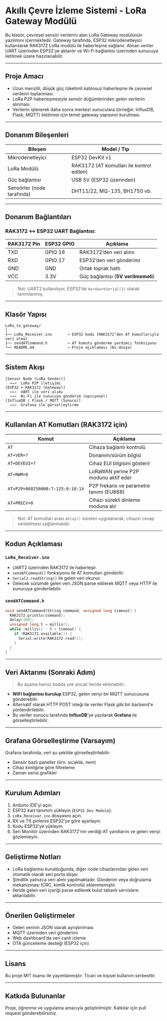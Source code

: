 # Akıllı Çevre İzleme Sistemi - LoRa Gateway Modülü

Bu klasör, çevresel sensör verilerini alan LoRa Gateway modülünün yazılımını içermektedir. Gateway tarafında, ESP32 mikrodenetleyici kullanılarak RAK3172 LoRa modülü ile haberleşme sağlanır. Alınan veriler UART üzerinden ESP32’ye aktarılır ve Wi-Fi bağlantısı üzerinden sunucuya iletilmek üzere hazırlanabilir.

---

## Proje Amacı

- Uzun menzilli, düşük güç tüketimli kablosuz haberleşme ile çevresel verilerin toplanması.
- LoRa P2P haberleşmesiyle sensör düğümlerinden gelen verilerin alınması.
- Verilerin işlenerek daha sonra merkezi sunuculara (örneğin: InfluxDB, Flask, MQTT) iletilmesi için temel gateway yapısının kurulması.

---

##  Donanım Bileşenleri

| Bileşen              | Model / Tip                       |
|----------------------|-----------------------------------|
| Mikrodenetleyici     | ESP32 DevKit v1                   |
| LoRa Modülü          | RAK3172 (AT komutları ile kontrol edilen) |
| Güç bağlantısı       | USB 5V (ESP32 üzerinden)          |
| Sensörler (node tarafında) | DHT11/22, MQ-135, BH1750 vb.   |

---

##  Donanım Bağlantıları

### RAK3172 ↔ ESP32 UART Bağlantısı:

| RAK3172 Pin | ESP32 GPIO | Açıklama                   |
|-------------|-------------|----------------------------|
| TXD         | GPIO 16     | RAK3172’den veri alımı     |
| RXD         | GPIO 17     | ESP32’den veri gönderimi   |
| GND         | GND         | Ortak toprak hattı         |
| VCC         | 3.3V        | Güç bağlantısı (**5V verilmemeli**) |

> Not: UART2 kullanılıyor, ESP32’de `HardwareSerial(2)` olarak tanımlanmış.

---

##  Klasör Yapısı

```
LoRa_to_gateway/
│
├── LoRa_Receiver.ino       → ESP32 kodu (RAK3172’den AT komutlarıyla veri alma)
├── sendATCommand.h         → AT komutu gönderme yardımcı fonksiyonu
└── README.md               → Proje açıklaması (bu dosya)
```

---

##  Sistem Akışı

```
[Sensor Node (LoRa Sender)]
  →→→  LoRa P2P iletişimi
[ESP32 + RAK3172 (Gateway)]
  →→→  UART ile veri alımı
  →→→  Wi-Fi ile sunucuya gönderim (opsiyonel)
[InfluxDB / Flask / MQTT (Sunucu)]
  →→→  Grafana ile görselleştirme
```

---

##  Kullanılan AT Komutları (RAK3172 için)

| Komut                          | Açıklama                                    |
|--------------------------------|---------------------------------------------|
| `AT`                           | Cihaza bağlantı kontrolü                    |
| `AT+VER=?`                     | Donanım/sürüm bilgisi                       |
| `AT+DEVEUI=?`                  | Cihaz EUI bilgisini gösterir               |
| `AT+NWM=0`                     | LoRaWAN yerine P2P modunu aktif eder       |
| `AT+P2P=868250000:7:125:0:10:14` | P2P frekans ve parametre tanımı (EU868)    |
| `AT+PRECV=0`                   | Cihazı sürekli dinleme moduna alır         |

> Not: AT komutları arası `delay()` süreleri uygulanarak, cihazın cevap verebilmesi sağlanmalıdır.

---

##  Kodun Açıklaması

### `LoRa_Receiver.ino`
- UART2 üzerinden RAK3172 ile haberleşir.
- `sendATCommand()` fonksiyonu ile AT komutları gönderilir.
- `Serial2.readString()` ile gelen veri okunur.
- Gelecek sürümde gelen veri JSON parse edilerek MQTT veya HTTP ile sunucuya gönderilebilir.

### `sendATCommand.h`
```cpp
void sendATCommand(String command, unsigned long timeout) {
  RAK3172.println(command);
  delay(100);
  unsigned long t = millis();
  while (millis() - t < timeout) {
    if (RAK3172.available()) {
      Serial.write(RAK3172.read());
    }
  }
}
```

---

##  Veri Aktarımı (Sonraki Adım)

> Bu aşama henüz kodda yok ancak ileride eklenebilir:

- **WiFi bağlantısı kurulup** ESP32, gelen veriyi bir MQTT sunucusuna gönderebilir.
- Alternatif olarak HTTP POST isteği ile veriler Flask gibi bir backend'e yönlendirilebilir.
- Bu veriler sunucu tarafında **InfluxDB**'ye yazılarak **Grafana** ile görselleştirilebilir.

---

##  Grafana Görselleştirme (Varsayım)

Grafana tarafında, veri şu şekilde görselleştirilebilir:
- Sensör bazlı paneller (örn: sıcaklık, nem)
- Cihaz kimliğine göre filtreleme
- Zaman serisi grafikler

---

##  Kurulum Adımları

1. Arduino IDE’yi açın.
2. ESP32 kart tanımını yükleyin (`ESP32 Dev Module`).
3. `LoRa_Receiver.ino` dosyasını açın.
4. RX ve TX pinlerini ESP32’ye göre ayarlayın.
5. Kodu ESP32'ye yükleyin.
6. Seri Monitör üzerinden RAK3172'nin verdiği AT yanıtlarını ve gelen veriyi gözlemleyin.

---

## Geliştirme Notları

- LoRa bağlantısı kurulduğunda, diğer node cihazlarından gelen veri otomatik olarak seri porta düşer.
- Şimdilik yalnızca veri alımı yapılmaktadır. Gönderim veya doğrulama mekanizması (CRC, kimlik kontrolü) eklenmemiştir.
- İleride gelen veri içeriği parse edilerek bulut tabanlı servislere aktarılabilir.

---

##  Önerilen Geliştirmeler

- Gelen verinin JSON olarak ayrıştırılması
- MQTT üzerinden veri gönderimi
- Web dashboard'da veri canlı izleme
- OTA güncelleme desteği (ESP32 için)

---

## Lisans

Bu proje MIT lisansı ile yayımlanmıştır. Ticari ve kişisel kullanım serbesttir.

---

##  Katkıda Bulunanlar

Proje, öğrenme ve uygulama amacıyla geliştirilmiştir. Katkılar için pull request gönderebilirsiniz.
